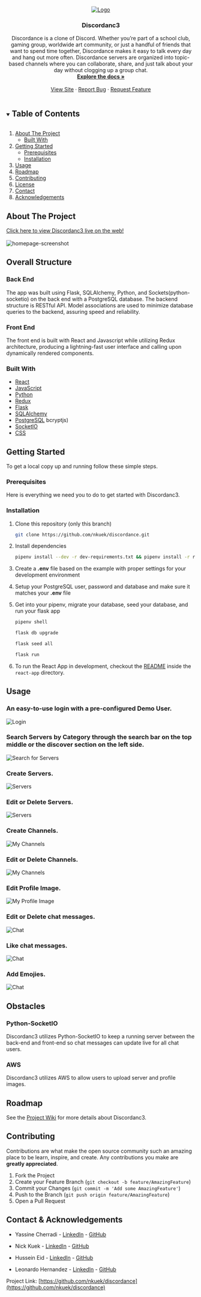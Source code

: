 
<!-- PROJECT SHIELDS -->
<!--
*** I'm using markdown "reference style" links for readability.
*** Reference links are enclosed in brackets [ ] instead of parentheses ( ).
*** See the bottom of this document for the declaration of the reference variables
*** for contributors-url, forks-url, etc. This is an optional, concise syntax you may use.
*** https://www.markdownguide.org/basic-syntax/#reference-style-links
-->



<!-- PROJECT LOGO -->
<br />
<p align="center">
  <a href="https://discordanc3.herokuapp.com/discover">
    <img src="./site-images/logo.png" alt="Logo" style="background-color:white">
  </a>

  <h3 align="center">Discordanc3</h3>

  <p align="center">
    Discordance is a clone of Discord. Whether you’re part of a school club, gaming group, worldwide art community, or just a handful of friends that want to spend time together, Discordance makes it easy to talk every day and hang out more often. Discordance servers are organized into topic-based channels where you can collaborate, share, and just talk about your day without clogging up a group chat.
    <br />
    <a href="https://github.com/nkuek/discordance"><strong>Explore the docs »</strong></a>
    <br />
    <br />
    <a href="hhttps://discordanc3.herokuapp.com/discover">View Site</a>
    ·
    <a href="https://github.com/nkuek/discordance/issues">Report Bug</a>
    ·
    <a href="https://github.com/nkuek/discordance/issues">Request Feature</a>
  </p>
</p>



<!-- TABLE OF CONTENTS -->
<details open="open">
  <summary><h2 style="display: inline-block">Table of Contents</h2></summary>
  <ol>
    <li>
      <a href="#about-the-project">About The Project</a>
      <ul>
        <li><a href="#built-with">Built With</a></li>
      </ul>
    </li>
    <li>
      <a href="#getting-started">Getting Started</a>
      <ul>
        <li><a href="#prerequisites">Prerequisites</a></li>
        <li><a href="#installation">Installation</a></li>
      </ul>
    </li>
    <li><a href="#usage">Usage</a></li>
    <li><a href="#roadmap">Roadmap</a></li>
    <li><a href="#contributing">Contributing</a></li>
    <li><a href="#license">License</a></li>
    <li><a href="#contact">Contact</a></li>
    <li><a href="#acknowledgements">Acknowledgements</a></li>
  </ol>
</details>



<!-- ABOUT THE PROJECT -->
## About The Project

[Click here to view Discordanc3 live on the web!](https://discordanc3.herokuapp.com/discover)
<br>
</br>
![homepage-screenshot](site-images/homepage.png)

## Overall Structure

### Back End
The app was built using Flask, SQLAlchemy, Python, and Sockets(python-socketio) on the back end with a PostgreSQL database. The backend structure is RESTful API. Model associations are used to minimize database queries to the backend, assuring speed and reliability.

### Front End
The front end is built with React and Javascript while utilizing Redux architecture, producing a lightning-fast user interface and calling upon dynamically rendered components.

### Built With

* [React](https://reactjs.org/)
* [JavaScript](https://www.javascript.com/)
* [Python](https://docs.python.org/3/)
* [Redux](https://redux.js.org/)
* [Flask](https://flask.palletsprojects.com/en/1.1.x/)
* [SQLAlchemy](https://flask-sqlalchemy.palletsprojects.com/en/2.x/)
* [PostgreSQL](https://www.postgresql.org/docs/current/)
bcryptjs)
* [SocketIO](https://python-socketio.readthedocs.io/en/latest/)
* [CSS](http://www.css3.info/)

<!-- GETTING STARTED -->
## Getting Started

To get a local copy up and running follow these simple steps.

### Prerequisites

Here is everything we need you to do to get started with Discordanc3.

### Installation

1. Clone this repository (only this branch)

   ```bash
   git clone https://github.com/nkuek/discordance.git
   ```

2. Install dependencies

      ```bash
      pipenv install --dev -r dev-requirements.txt && pipenv install -r requirements.txt
      ```

3. Create a **.env** file based on the example with proper settings for your
   development environment
4. Setup your PostgreSQL user, password and database and make sure it matches your **.env** file

5. Get into your pipenv, migrate your database, seed your database, and run your flask app

   ```bash
   pipenv shell
   ```

   ```bash
   flask db upgrade
   ```

   ```bash
   flask seed all
   ```

   ```bash
   flask run
   ```

6. To run the React App in development, checkout the [README](./react-app/README.md) inside the `react-app` directory.


<!-- USAGE EXAMPLES -->
## Usage
### An easy-to-use login with a pre-configured Demo User.
![Login](site-images/login.png)
### Search Servers by Category through the search bar on the top middle or the discover section on the left side.
![Search for Servers](site-images/category.png)
### Create Servers.
![Servers](site-images/createServer.png)
### Edit or Delete Servers.
![Servers](site-images/editServers.png)
### Create Channels.
![My Channels](site-images/channelCreation.png)
### Edit or Delete Channels.
![My Channels](site-images/editChannel.png)
### Edit Profile Image.
![My Profile Image](site-images/editprofileimage.png)
### Edit or Delete chat messages.
![Chat](site-images/editChat.png)
### Like chat messages.
![Chat](site-images/likeChat.png)
### Add Emojies.
![Chat](site-images/emojies.png)


## Obstacles

### Python-SocketIO
Discordanc3 utilizes Python-SocketIO to keep a running server between the back-end and front-end so chat messages can update live for all chat users.

### AWS
Discordanc3 utilizes AWS to allow users to upload server and profile images.

<!-- ROADMAP -->
## Roadmap

See the [Project Wiki](https://github.com/nkuek/discordance/wiki) for more details about Discordanc3.

<!-- CONTRIBUTING -->
## Contributing

Contributions are what make the open source community such an amazing place to be learn, inspire, and create. Any contributions you make are **greatly appreciated**.

1. Fork the Project
2. Create your Feature Branch (`git checkout -b feature/AmazingFeature`)
3. Commit your Changes (`git commit -m 'Add some AmazingFeature'`)
4. Push to the Branch (`git push origin feature/AmazingFeature`)
5. Open a Pull Request



<!-- CONTACT -->
## Contact & Acknowledgements


* Yassine Cherradi - [LinkedIn](https://www.linkedin.com/in/yassine-cherradi-035784101/) - [GitHub](https://github.com/ycherradi)

* Nick Kuek - [LinkedIn]() - [GitHub](https://github.com/nkuek)

* Hussein Eid - [LinkedIn]() - [GitHub](https://github.com/husseineid-mocha)

* Leonardo Hernandez - [LinkedIn]() - [GitHub](https://github.com/leoworkcp)


Project Link: [https://github.com/nkuek/discordance](https://github.com/nkuek/discordance)


<!-- ACKNOWLEDGEMENTS -->

